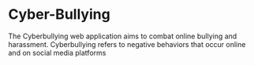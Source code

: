# Cyber-Bullying
The Cyberbullying web application aims to combat online bullying and harassment. Cyberbullying refers to negative behaviors that occur online and on social media platforms
